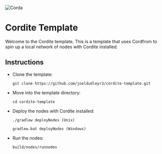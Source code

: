 ![Corda](https://www.corda.net/wp-content/uploads/2016/11/fg005_corda_b.png)

# Cordite Template

Welcome to the Cordite template. This is a template that uses Cordfrom to spin up a local network of nodes with Cordite 
installed.

## Instructions

* Clone the template:
    
      git clone https://github.com/joeldudleyr3/cordite-template.git

* Move into the template directory:

      cd cordite-template

* Deploy the nodes with Cordite installed:

      ./gradlew deployNodes (Unix)

      gradlew.bat deployNodes (Windows)
    
* Run the nodes:

      build/nodes/runnodes
